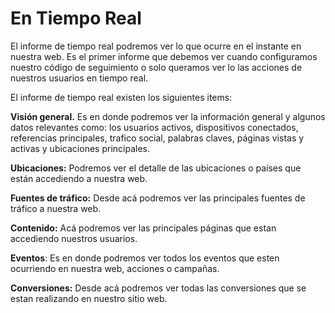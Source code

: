 # En Tiempo Real

El informe de tiempo real podremos ver lo que ocurre en el instante en nuestra web. Es el primer informe que debemos ver cuando configuramos nuestro código de seguimiento o solo queramos ver lo las acciones de nuestros usuarios en tiempo real.

El informe de tiempo real existen los siguientes items:

**Visión general.** Es en donde podremos ver la información general y algunos datos relevantes como: los usuarios activos, dispositivos conectados, referencias principales, trafico social, palabras claves, páginas vistas y activas y ubicaciones principales.

**Ubicaciones:** Podremos ver el detalle de las ubicaciones o países que están accediendo a nuestra web.

**Fuentes de tráfico:** Desde acá podremos ver las principales fuentes de tráfico a nuestra web.

**Contenido:** Acá podremos ver las principales páginas que estan accediendo nuestros usuarios.

**Eventos**: Es en donde podremos ver todos los eventos que esten ocurriendo en nuestra web, acciones o campañas. 

**Conversiones:** Desde acá podremos ver todas las conversiones que se estan realizando en nuestro sitio web.

